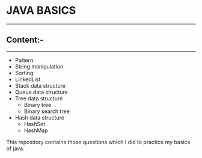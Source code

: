 # JAVA BASICS

---
## Content:-

---

- Pattern
- String manipulation
- Sorting
- LinkedList
- Stack data structure
- Queue data structure
- Tree data structure
  - Binary tree
  - Binary search tree
- Hash data structure
  - HashSet
  - HashMap

This repository contains those questions which I did to practice my basics of java.

